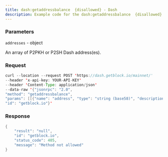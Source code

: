 ```yaml
---
title: dash:getaddressbalance  {disallowed} - Dash
description: Example code for the dash:getaddressbalance  {disallowed} json-rpc method. Сomplete guide on how to use dash:getaddressbalance  {disallowed} json-rpc in GetBlock.io Web3 documentation.
---
```


### Parameters


`addresses` - object

An array of P2PKH or P2SH Dash address(es).

### Request

``` java
curl --location --request POST 'https://dash.getblock.io/mainnet/' 
--header 'x-api-key: YOUR-API-KEY' 
--header 'Content-Type: application/json' 
--data-raw '{"jsonrpc": "2.0",
"method": "getaddressbalance",
"params": [[{"name": "address", "type": "string (base58)", "description": ["The base58check encoded address."], "value": null}]],
"id": "getblock.io"}'
```

###  Response

``` java
{
    "result": "null",
    "id": "getblock.io",
    "status_code": 405,
    "message": "Method not allowed"
}
```


